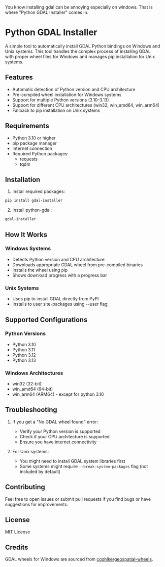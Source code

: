 You know installing gdal can be annoying especially on windows. That is where "Python GDAL Installer" comes in.

# Python GDAL Installer

A simple tool to automatically install GDAL Python bindings on Windows and Unix systems. This tool handles the complex process of installing GDAL with proper wheel files for Windows and manages pip installation for Unix systems.

## Features
- Automatic detection of Python version and CPU architecture
- Pre-compiled wheel installation for Windows systems
- Support for multiple Python versions (3.10-3.13)
- Support for different CPU architectures (win32, win_amd64, win_arm64)
- Fallback to pip installation on Unix systems

## Requirements
- Python 3.10 or higher
- pip package manager
- Internet connection
- Required Python packages:
  - requests
  - tqdm

## Installation

1. Install required packages:
```bash
pip install gdal-installer
```

2. Install python-gdal:
```bash
gdal-installer
```

## How It Works

### Windows Systems
- Detects Python version and CPU architecture
- Downloads appropriate GDAL wheel from pre-compiled binaries
- Installs the wheel using pip
- Shows download progress with a progress bar

### Unix Systems
- Uses pip to install GDAL directly from PyPI
- Installs to user site-packages using --user flag

## Supported Configurations

### Python Versions
- Python 3.10
- Python 3.11
- Python 3.12
- Python 3.13

### Windows Architectures
- win32 (32-bit)
- win_amd64 (64-bit)
- win_arm64 (ARM64) - except for python 3.10

## Troubleshooting

1. If you get a "No GDAL wheel found" error:
   - Verify your Python version is supported
   - Check if your CPU architecture is supported
   - Ensure you have internet connectivity

2. For Unix systems:
   - You might need to install GDAL system libraries first
   - Some systems might require `--break-system-packages` flag (not included by default)

## Contributing

Feel free to open issues or submit pull requests if you find bugs or have suggestions for improvements.

## License

MIT License

## Credits

GDAL wheels for Windows are sourced from [cgohlke/geospatial-wheels](https://github.com/cgohlke/geospatial-wheels).
